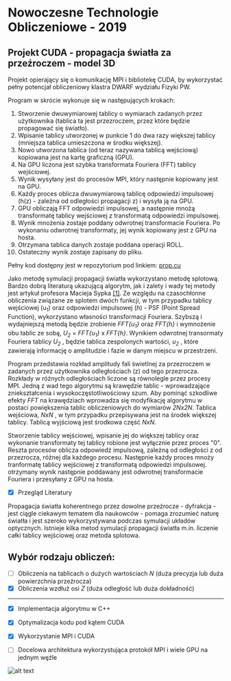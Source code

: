 # Nowoczesne Technologie Obliczeniowe - 2019
## Projekt CUDA - propagacja światła za przeźroczem - model 3D

Projekt opierający się o komunikację MPI i bibliotekę CUDA, by wykorzystać pełny potencjał obliczeniowy klastra DWARF wydziału Fizyki PW. <br />

Program w skrócie wykonuje się w następujących krokach:
1.  Stworzenie dwuwymiarowej tablicy o wymiarach zadanych przez użytkownika (tablica ta jest przezroczem, przez które będzie propagować się światło).
2.  Wpisanie tablicy utworzonej w punkcie 1 do dwa razy większej tablicy (mniejsza tablica umieszczona w środku większej).
3.  Nowo utworzona tablica (od teraz nazywana tablicą wejściową) kopiowana jest na kartę graficzną (GPU).
4.  Na GPU liczona jest szybka transformata Fouriera (FFT) tablicy wejściowej.
5.  Wynik wysyłany jest do procesów MPI, który następnie kopiowany jest na GPU.
6.  Każdy proces oblicza dwuwymiarową tablicę odpowiedzi impulsowej (h(z) - zależna od odległości propagacji z) i wysyła ją na GPU.
7.  GPU obliczają FFT odpowiedzi impulsowej, a następnie mnożą transformatę tablicy wejściowej z transformatą odpowiedzi impulsowej.
8.  Wynik mnożenia zostaje poddany odwrotnej transformacie Fouriera. Po wykonaniu odwrotnej transformaty, jej wynik kopiowany jest z GPU na hosta.
9.  Otrzymana tablica danych zostaje poddana operacji ROLL. 
10. Ostateczny wynik zostaje zapisany do pliku.

Pełny kod dostępny jest w repozytorium pod linkiem: [prop.cu](https://gitlab.com/SimonPW/nto-2019/blob/master/Propagation%20-%20C++%20&%20CUDA/prop.cu)

Jako metodę symulacji propagacji światła wykorzystano metodę splotową. Bardzo dobrą literaturą ukazującą algorytm, jak i zalety i wady tej metody jest artykuł profesora Macieja Sypka [[1]](https://gitlab.com/SimonPW/nto-2019/blob/master/B_01_199504_OptComm.PDF). Ze względu na czasochłonne obliczenia związane ze splotem dwóch funkcji, w tym przypadku tablicy wejściowej (u<sub>1</sub>) oraz odpowiedzi impulsowej (*h*) - PSF (Point Spread Function), wykorzystano własności transformacji Fouriera. Szybszą i wydajniejszą metodą będzie zrobienie *FFT{u<sub>1</sub>}* oraz *FFT{h}* i wymnożenie obu tablic ze sobą, *U<sub>2</sub>* = *FFT{u<sub>1</sub>}* x *FFT{h}*. Wynikiem odwrotnej transormaty Fouriera  tablicy *U<sub>2</sub>* , będzie tablica zespolonych wartości, *u<sub>2</sub>* , które zawierają informację o amplitudzie i fazie w danym miejscu w przestrzeni. <br />

Program przedstawia rozkład amplitudy fali świetlnej za przezroczem w zadanych przez użytkownika odległościach (z) od tego przezrocza. Rozkłady w różnych odległościach liczone są równolegle przez procesy MPI.
Jedną z wad tego algorytmu są krawędzie tablic - wprowadzające zniekształcenia i wysokoczęstotliwościowy szum. Aby pominąć szkodliwe efekty *FFT* na krawędziach wprowadza się modyfikację algorytmu w postaci powiększenia tablic obliczeniowych do wymiarów *2Nx2N*. Tablica wejściowa, *NxN* , w tym przypadku przepisywana jest na środek większej tablicy. Tablicą wyjściową jest środkowa część *NxN*.

Stworzenie tablicy wejściowej, wpisanie jej do większej tablicy oraz wykonanie transformaty tej tablicy robione jest wyłącznie przez proces "0". Reszta procesów oblicza odpowiedź impulsową, zależną od odległości z od przezrocza, różnej dla każdego procesu.
Następnie każdy proces mnoży tranformatę tablicy wejściowej z transformatą odpowiedzi impulsowej. otrzymany wynik następnie poddawany jest odwrotnej transformacie Fouriera i przesyłany z GPU na hosta.



* [x] Przegląd Literatury

Propagacja światła koherentnego przez dowolne przeźrocze - dyfrakcja - jest ciągle ciekawym tematem dla naukowców - pomaga zrozumieć naturę światła i jest szeroko wykorzystywana podczas symulacji układów optycznych. 
Istnieje kilka metod symulacji propagacji światła m.in. liczenie całki tablicy wejściowej oraz metoda splotowa.

## Wybór rodzaju obliczeń: 
* [ ] Obliczenia na tablicach o dużych wartościach *N* (duża precyzja lub duża powierzchnia przeźrocza)
* [x] Obliczenia wzdłuż osi *Z* (duża odległość lub duża dokładność)
____________________________________________________________________________________________________________

* [x] Implementacja algorytmu w C++

* [x] Optymalizacja kodu pod kątem CUDA

* [x] Wykorzystanie MPI i CUDA

* [ ] Docelowa architektura wykorzystująca protokół MPI i wiele GPU na jednym węźle



![alt text](https://gitlab.com/SimonPW/nto-2019/blob/master/Tablica_1024_Z_MPI.png)


